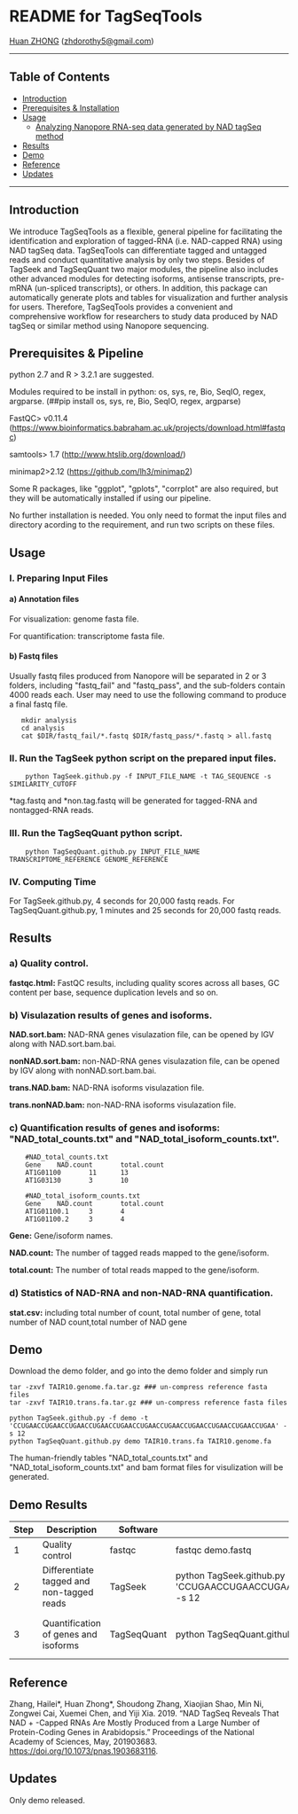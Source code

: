 README for TagSeqTools
===============

[Huan ZHONG](https://github.com/dorothyzh/) \(zhdorothy5@gmail.com\)

* * *

Table of Contents
-----------------
* [Introduction](#introduction)
* [Prerequisites & Installation](#compilation)
* [Usage](#usage)
    * [Analyzing Nanopore RNA-seq data generated by NAD tagSeq method ](#usage)
* [Results](#Results)
* [Demo](#demo)
* [Reference](#Reference)
* [Updates](#Updates)

* * *

## <a name="introduction"></a> Introduction
We introduce TagSeqTools as a flexible, general pipeline for facilitating the identification and exploration of tagged-RNA (i.e. NAD-capped RNA) using NAD tagSeq data. TagSeqTools can differentiate tagged and untagged reads and conduct quantitative analysis by only two steps. Besides of TagSeek and TagSeqQuant two major modules, the pipeline also includes other advanced modules for detecting isoforms, antisense transcripts, pre-mRNA (un-spliced transcripts), or others. In addition, this package can automatically generate plots and tables for visualization and further analysis for users. Therefore, TagSeqTools provides a convenient and comprehensive workflow for researchers to study data produced by NAD tagSeq or similar method using Nanopore sequencing.

## <a name="compilation"></a> Prerequisites & Pipeline
python 2.7 and R > 3.2.1 are suggested. 

Modules required to be install in python: os, sys, re, Bio, SeqIO, regex, argparse.
(##pip install os, sys, re, Bio, SeqIO, regex, argparse)

FastQC> v0.11.4 (https://www.bioinformatics.babraham.ac.uk/projects/download.html#fastqc)

samtools> 1.7 (http://www.htslib.org/download/)

minimap2>2.12 (https://github.com/lh3/minimap2)


Some R packages, like "ggplot", "gplots", "corrplot" are also required, but they will be automatically installed if using our pipeline.


No further installation is needed. You only need to format the input files and directory acording to the requirement, and run two scripts on these files.

## <a name="usage"></a> Usage

### I. Preparing Input Files

#### a) Annotation files 
  For visualization: genome fasta file.
  
  For quantification: transcriptome fasta file.


#### b) Fastq files 
   Usually fastq files produced from Nanopore will be separated in 2 or 3 folders, including "fastq_fail" and "fastq_pass", and the sub-folders contain 4000 reads each. User may need to use the following command to produce a final fastq file. 
       
       mkdir analysis
       cd analysis
       cat $DIR/fastq_fail/*.fastq $DIR/fastq_pass/*.fastq > all.fastq
       

### II. Run the TagSeek python script on the prepared input files.
      
        python TagSeek.github.py -f INPUT_FILE_NAME -t TAG_SEQUENCE -s SIMILARITY_CUTOFF
  
  *tag.fastq and *non.tag.fastq will be generated for tagged-RNA and nontagged-RNA reads. 

### III. Run the TagSeqQuant python script.
   
        python TagSeqQuant.github.py INPUT_FILE_NAME TRANSCRIPTOME_REFERENCE GENOME_REFERENCE
        
### IV. Computing Time

   For TagSeek.github.py, 4 seconds for 20,000 fastq reads. 
   For TagSeqQuant.github.py, 1 minutes and 25 seconds for 20,000 fastq reads.         

## <a name="Results"></a> Results
    
### a) Quality control.


__fastqc.html:__ FastQC results, including quality scores across all bases, GC content per base, sequence duplication levels and so on.
   
   
   
### b) Visulazation results of genes and isoforms.

__NAD.sort.bam:__ NAD-RNA genes visulazation file, can be opened by IGV along with NAD.sort.bam.bai.

__nonNAD.sort.bam:__ non-NAD-RNA genes visulazation file, can be opened by IGV along with nonNAD.sort.bam.bai.

__trans.NAD.bam:__ NAD-RNA isoforms visulazation file.

__trans.nonNAD.bam:__ non-NAD-RNA isoforms visulazation file.




### c) Quantification results of genes and isoforms: "NAD_total_counts.txt" and "NAD_total_isoform_counts.txt".
        
        #NAD_total_counts.txt
        Gene    NAD.count       total.count
        AT1G01100       11      13
        AT1G03130       3       10
        
        #NAD_total_isoform_counts.txt
        Gene    NAD.count       total.count
        AT1G01100.1     3       4
        AT1G01100.2     3       4


__Gene:__ Gene/isoform names.

__NAD.count:__ The number of tagged reads mapped to the gene/isoform.

__total.count:__ The number of total reads mapped to the gene/isoform.



### d) Statistics of NAD-RNA and non-NAD-RNA quantification. 

__stat.csv:__ including total number of count, total number of gene, total number of NAD count,total number of NAD gene



## <a name="demo"></a> Demo

Download the demo folder, and go into the demo folder and simply run 
    
    tar -zxvf TAIR10.genome.fa.tar.gz ### un-compress reference fasta files
    tar -zxvf TAIR10.trans.fa.tar.gz ### un-compress reference fasta files
    
    python TagSeek.github.py -f demo -t 'CCUGAACCUGAACCUGAACCUGAACCUGAACCUGAACCUGAACCUGAACCUGAACCUGAACCUGAA' -s 12
    python TagSeqQuant.github.py demo TAIR10.trans.fa TAIR10.genome.fa

The human-friendly tables "NAD_total_counts.txt" and "NAD_total_isoform_counts.txt" and bam format files for visulization will be generated.

## Demo Results

|Step|Description|Software|command|input_files|output_files| demo files |
|---|---|---|---| ---| ---|---|
|1| Quality control | fastqc | fastqc demo.fastq |[demo.fastq](https://github.com/dorothyzh/TagSeqTools2/blob/master/demo/demo.fastq) | demo_fastqc.html, demo_fastqc.zip| [demo_fastqc.html](http://htmlpreview.github.io/?https://github.com/dorothyzh/TagSeqTools2/blob/master/demo//demo_fastqc.html)|
|2| Differentiate tagged and non-tagged reads | TagSeek | python TagSeek.github.py -f demo -t 'CCUGAACCUGAACCUGAACCUGAACCUGAACCUGAACCUGAACCUGAACCUGAACCUGAACCUGAA' -s 12 |[demo.fastq](https://github.com/dorothyzh/TagSeqTools2/blob/master/demo/demo.fastq) | demo.tag.fastq, demo.nontag.fastq, tag.stat.txt| [tag.stat.txt](https://github.com/dorothyzh/TagSeqTools2/blob/master/demo/tag.stat.txt)| 
|3| Quantification of genes and isoforms | TagSeqQuant | python TagSeqQuant.github.py demo TAIR10.trans.fa TAIR10.genome.fa|TAIR10.genome.fa, TAIR10.trans.fa| NAD_total_counts.txt, NAD_total_isoform_counts.txt, NAD_sort.bam, nonNAD_sort.bam | [NAD_total_counts.txt](https://github.com/dorothyzh/TagSeqTools2/blob/master/demo/NAD_total_counts.txt), [NAD_total_isoform_counts.txt](https://github.com/dorothyzh/TagSeqTools2/blob/master/demo/NAD_total_isoform_counts.txt)| 

## <a name="Reference"></a> Reference

Zhang, Hailei*, Huan Zhong*, Shoudong Zhang, Xiaojian Shao, Min Ni, Zongwei Cai, Xuemei Chen, and Yiji Xia. 2019. “NAD TagSeq Reveals That NAD + -Capped RNAs Are Mostly Produced from a Large Number of Protein-Coding Genes in Arabidopsis.” Proceedings of the National Academy of Sciences, May, 201903683. https://doi.org/10.1073/pnas.1903683116.

## <a name="Updates"></a> Updates

Only demo released.

